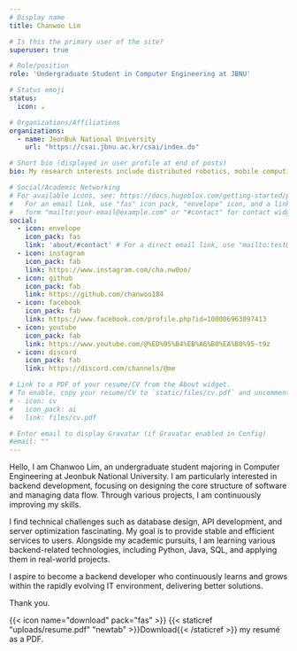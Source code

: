 ```yaml
---
# Display name
title: Chanwoo Lim

# Is this the primary user of the site?
superuser: true

# Role/position
role: 'Undergraduate Student in Computer Engineering at JBNU'

# Status emoji
status:
  icon: ☕️

# Organizations/Affiliations
organizations:
  - name: JeonBuk National University
    url: "https://csai.jbnu.ac.kr/csai/index.do"

# Short bio (displayed in user profile at end of posts)
bio: My research interests include distributed robotics, mobile computing, and programmable matter.

# Social/Academic Networking
# For available icons, see: https://docs.hugoblox.com/getting-started/page-builder/#icons
#   For an email link, use "fas" icon pack, "envelope" icon, and a link in the
#   form "mailto:your-email@example.com" or "#contact" for contact widget.
social:
  - icon: envelope
    icon_pack: fas
    link: 'about/#contact' # For a direct email link, use "mailto:test@example.org".
  - icon: instagram
    icon_pack: fab
    link: https://www.instagram.com/cha.nw0oo/
  - icon: github
    icon_pack: fab
    link: https://github.com/chanwoo184
  - icon: facebook
    icon_pack: fab
    link: https://www.facebook.com/profile.php?id=100006963097413
  - icon: youtube
    icon_pack: fab
    link: https://www.youtube.com/@%ED%95%B4%EB%A6%B0%EA%B0%95-t9z
  - icon: discord
    icon_pack: fab
    link: https://discord.com/channels/@me

# Link to a PDF of your resume/CV from the About widget.
# To enable, copy your resume/CV to `static/files/cv.pdf` and uncomment the lines below.
# - icon: cv
#   icon_pack: ai
#   link: files/cv.pdf

# Enter email to display Gravatar (if Gravatar enabled in Config)
#email: ""
---
```


Hello, I am Chanwoo Lim, an undergraduate student majoring in Computer Engineering at Jeonbuk National University. I am particularly interested in backend development, focusing on designing the core structure of software and managing data flow. Through various projects, I am continuously improving my skills.

I find technical challenges such as database design, API development, and server optimization fascinating. My goal is to provide stable and efficient services to users. Alongside my academic pursuits, I am learning various backend-related technologies, including Python, Java, SQL, and applying them in real-world projects.

I aspire to become a backend developer who continuously learns and grows within the rapidly evolving IT environment, delivering better solutions.

Thank you.

{{< icon name="download" pack="fas" >}} {{< staticref "uploads/resume.pdf" "newtab" >}}Download{{< /staticref >}} my resumé as a PDF.

